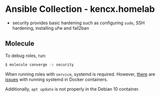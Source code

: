 # Ansible Collection - kencx.homelab

- security provides basic hardening such as configuring `sudo`, SSH hardening, installing ufw
  and fail2ban

## Molecule
To debug roles, run:

```bash
$ molecule converge -s security
```

When running roles with `service`, systemd is required. However,
[there](https://github.com/geerlingguy/docker-ubuntu2004-ansible/issues/18) are
[issues](https://github.com/ansible-community/molecule/discussions/3108) with
running systemd in Docker containers.

Additionally, `apt update` is not properly in the Debian 10 container.
